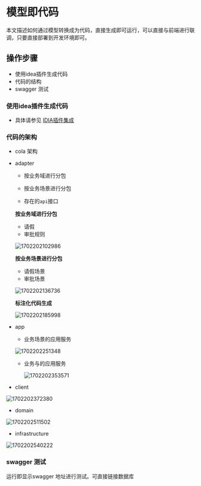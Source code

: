 # 模型即代码

本文描述如何通过模型转换成为代码，直接生成即可运行，可以直接与前端进行联调，只要直接部署到开发环境即可。

## 操作步骤

- 使用idea插件生成代码
- 代码的结构
- swagger 测试

### 使用idea插件生成代码

- 具体请参见 [IDIA插件集成](../../操作指南/应用开发平台/IDEA插件集成.md)

### 代码的架构

- cola 架构

- adapter 

  - 按业务域进行分包

  - 按业务场景进行分包
  - 存在的`api`接口



  **按业务域进行分包**

  - 请假
  - 审批规则

  ![1702202102986](images/1702202102986.png)

  **按业务场景进行分包**

  - 请假场景
  - 审批场景

  ![1702202136736](images/1702202136736.png)

  **标注化代码生成**

  ![1702202185998](images/1702202185998.png)



- app 

  - 业务场景的应用服务

  ![1702202251348](images/1702202251348.png)

  - 业务与的应用服务

    ![1702202353571](images/1702202353571.png)

- client 

![1702202372380](images/1702202372380.png)

- domain 

![1702202511502](images/1702202511502.png)

- infrastructure

![1702202540222](images/1702202540222.png)

### swagger 测试

运行即显示swagger 地址进行测试。可直接链接数据库